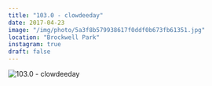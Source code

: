 ```yaml
---
title: "103.0 - clowdeeday"
date: 2017-04-23
image: "/img/photo/5a3f8b579938617f0ddf0b673fb61351.jpg"
location: "Brockwell Park"
instagram: true
draft: false
---
```


![103.0 - clowdeeday](/img/photo/5a3f8b579938617f0ddf0b673fb61351.jpg)
